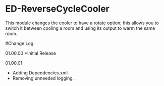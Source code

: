 # ED-ReverseCycleCooler
This module changes the cooler to have a rotate option; this allows you to switch it between cooling a room and using its output to warm the same room.

#Change Log

01.00.00
*Initial Release

01.00.01
* Adding Dependencies.xml
* Removing unneeded logging.